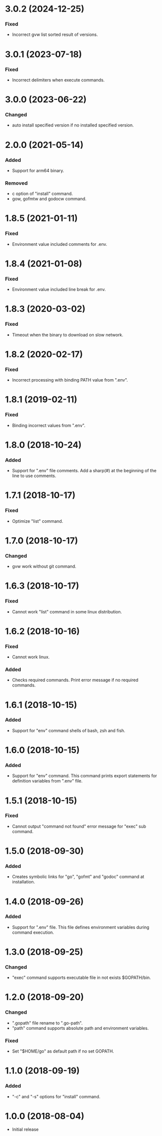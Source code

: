 # 3.0.2 (2024-12-25)

### Fixed

-   Incorrect gvw list sorted result of versions.

# 3.0.1 (2023-07-18)

### Fixed

-   Incorrect delimiters when execute commands.

# 3.0.0 (2023-06-22)

### Changed

-   auto install specified version if no installed specified version.

# 2.0.0 (2021-05-14)

### Added

-   Support for arm64 binary.

### Removed

-   c option of "install" command.
-   gow, gofmtw and godocw command.

# 1.8.5 (2021-01-11)

### Fixed

-   Environment value included comments for .env.

# 1.8.4 (2021-01-08)

### Fixed

-   Environment value included line break for .env.

# 1.8.3 (2020-03-02)

### Fixed

-   Timeout when the binary to download on slow network.

# 1.8.2 (2020-02-17)

### Fixed

-   Incorrect processing with binding PATH value from ".env".

# 1.8.1 (2019-02-11)

### Fixed

-   Binding incorrect values from ".env".

# 1.8.0 (2018-10-24)

### Added

-   Support for ".env" file comments. Add a sharp(#) at the beginning of the line to use comments.

# 1.7.1 (2018-10-17)

### Fixed

-   Optimize "list" command.

# 1.7.0 (2018-10-17)

### Changed

-   gvw work without git command.

# 1.6.3 (2018-10-17)

### Fixed

-   Cannot work "list" command in some linux distribution.

# 1.6.2 (2018-10-16)

### Fixed

-   Cannot work linux.

### Added

-   Checks required commands. Print error message if no required commands.

# 1.6.1 (2018-10-15)

### Added

-   Support for "env" command shells of bash, zsh and fish.

# 1.6.0 (2018-10-15)

### Added

-   Support for "env" command. This command prints export statements for definition variables from ".env" file.

# 1.5.1 (2018-10-15)

### Fixed

-   Cannot output "command not found" error message for "exec" sub command.

# 1.5.0 (2018-09-30)

### Added

-   Creates symbolic links for "go", "gofmt" and "godoc" command at installation.

# 1.4.0 (2018-09-26)

### Added

-   Support for ".env" file. This file defines environment variables during command execution.

# 1.3.0 (2018-09-25)

### Changed

-   "exec" command supports executable file in not exists $GOPATH/bin.

# 1.2.0 (2018-09-20)

### Changed

-   ".gopath" file rename to ".go-path".
-   "path" command supports absolute path and environment variables.

### Fixed

-   Set "$HOME/go" as default path if no set GOPATH.

# 1.1.0 (2018-09-19)

### Added

-   "-c" and "-s" options for "install" command.

# 1.0.0 (2018-08-04)

-   Initial release
